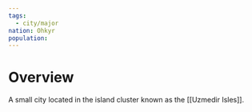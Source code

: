```yaml
---
tags:
  - city/major
nation: Ohkyr
population:
---
```

# Overview
A small city located in the island cluster known as the [[Uzmedir Isles]].